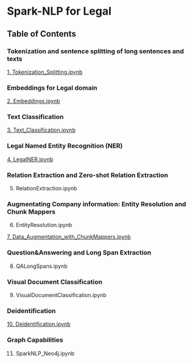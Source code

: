 # Spark-NLP for Legal

## Table of Contents

### Tokenization and sentence splitting of long sentences and texts
[1. Tokenization_Splitting.ipynb](https://github.com/JohnSnowLabs/spark-nlp-workshop/blob/master/tutorials/Certification_Trainings/Legal/1.Tokenization_Splitting.ipynb)

### Embeddings for Legal domain
[2. Embeddings.ipynb](https://github.com/JohnSnowLabs/spark-nlp-workshop/blob/master/tutorials/Certification_Trainings/Legal/2.Embeddings.ipynb)

### Text Classification
[3. Text_Classification.ipynb](https://github.com/JohnSnowLabs/spark-nlp-workshop/blob/master/tutorials/Certification_Trainings/Legal/3.Text_Classification.ipynb)

### Legal Named Entity Recognition (NER)
[4. LegalNER.ipynb](https://github.com/JohnSnowLabs/spark-nlp-workshop/blob/master/tutorials/Certification_Trainings/Legal/4.LegalNER.ipynb)

### Relation Extraction and Zero-shot Relation Extraction
5. RelationExtraction.ipynb

### Augmentating Company information: Entity Resolution and Chunk Mappers
6. EntityResolution.ipynb

[7. Data_Augmentation_with_ChunkMappers.ipynb](https://github.com/JohnSnowLabs/spark-nlp-workshop/blob/master/tutorials/Certification_Trainings/Legal/7.Data_Augmentation_with_ChunkMappers.ipynb)

### Question&Answering and Long Span Extraction
8. QALongSpans.ipynb

### Visual Document Classification
9. VisualDocumentClassification.ipynb

### Deidentification
[10. Deidentification.ipynb](https://github.com/JohnSnowLabs/spark-nlp-workshop/blob/master/tutorials/Certification_Trainings/Legal/10.Deidentification.ipynb)

### Graph Capabilities
11. SparkNLP_Neo4j.ipynb

